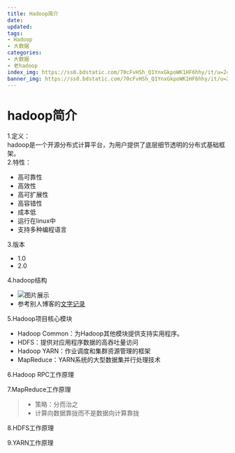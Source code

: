 ```yaml
---
title: Hadoop简介
date:
updated:
tags:
- Hadoop
- 大数据
categories:
- 大数据
- 老hadoop
index_img: https://ss0.bdstatic.com/70cFvHSh_Q1YnxGkpoWK1HF6hhy/it/u=2474992498,2867548152&fm=26&gp=0.jpg
banner_img: https://ss0.bdstatic.com/70cFvHSh_Q1YnxGkpoWK1HF6hhy/it/u=2474992498,2867548152&fm=26&gp=0.jpg
---
```

# hadoop简介
1.定义：  
hadoop是一个开源分布式计算平台，为用户提供了底层细节透明的分布式基础框架。   
2.特性：    

 * 高可靠性    
 * 高效性
 * 高可扩展性
 * 高容错性
 * 成本低
 * 运行在linux中
 * 支持多种编程语言

3.版本
* 1.0
* 2.0

4.hadoop结构
* ![图片展示](https://img-blog.csdnimg.cn/20191024090622860.png?x-oss-process=image/watermark,type_ZmFuZ3poZW5naGVpdGk,shadow_10,text_aHR0cHM6Ly9ibG9nLmNzZG4ubmV0L2ZtMzQ1Njg5,size_16,color_FFFFFF,t_70 "Hadoop项目结构图")
* 参考别人博客的[文字记录](https://blog.csdn.net/fm345689/article/details/102715230)

5.Hadoop项目核心模块
* Hadoop Common：为Hadoop其他模块提供支持实用程序。
* HDFS：提供对应用程序数据的高吞吐量访问
* Hadoop YARN：作业调度和集群资源管理的框架
* MapReduce：YARN系统的大型数据集并行处理技术

6.Hadoop RPC工作原理

7.MapReduce工作原理
> * 策略：分而治之
> * 计算向数据靠拢而不是数据向计算靠拢

8.HDFS工作原理

9.YARN工作原理

